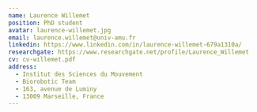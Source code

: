 ```yaml
---
name: Laurence Willemet
position: PhD student
avatar: laurence-willemet.jpg
email: laurence.willemet@univ-amu.fr
linkedin: https://www.linkedin.com/in/laurence-willemet-679a1310a/
researchgate: https://www.researchgate.net/profile/Laurence_Willemet
cv: cv-willemet.pdf
address:
  - Institut des Sciences du Mouvement
  - Biorobotic Team
  - 163, avenue de Luminy
  - 13009 Marseille, France
---
```

